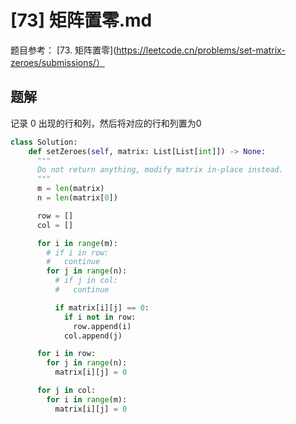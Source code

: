 # [73] 矩阵置零.md
题目参考： [73. 矩阵置零](https://leetcode.cn/problems/set-matrix-zeroes/submissions/）

## 题解
记录 0 出现的行和列，然后将对应的行和列置为0

```py
class Solution:
    def setZeroes(self, matrix: List[List[int]]) -> None:
      """
      Do not return anything, modify matrix in-place instead.
      """
      m = len(matrix)
      n = len(matrix[0])

      row = []
      col = []

      for i in range(m):
        # if i in row:
        #   continue
        for j in range(n):
          # if j in col:
          #   continue

          if matrix[i][j] == 0:
            if i not in row:
              row.append(i)
            col.append(j)

      for i in row:
        for j in range(n):
          matrix[i][j] = 0

      for j in col:
        for i in range(m):
          matrix[i][j] = 0

```
